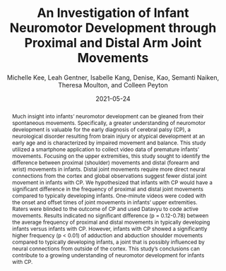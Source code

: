 ---    
author: Michelle Kee, Leah Gentner, Isabelle Kang, Denise, Kao, Semanti Naiken, Theresa Moulton, and Colleen Peyton
title: An Investigation of Infant Neuromotor Development through Proximal and Distal Arm Joint Movements
date: 2021-05-24
abstract: Much insight into infants’ neuromotor development can be gleaned from their spontaneous movements. Specifically, a greater understanding of neuromotor development is valuable for the early diagnosis of cerebral palsy (CP), a neurological disorder resulting from brain injury or atypical development at an early age and is characterized by impaired movement and balance. This study utilized a smartphone application to collect video data of premature infants’ movements. Focusing on the upper extremities, this study sought to identify the difference between proximal (shoulder) movements and distal (forearm and wrist) movements in infants. Distal joint movements require more direct neural connections from the cortex and global observations suggest fewer distal joint movement in infants with CP. We hypothesized that infants with CP would have a significant difference in the frequency of proximal and distal joint movements compared to typically developing infants. One-minute videos were coded with the onset and offset times of joint movements in infants’ upper extremities. Raters were blinded to the outcome of CP and used Datavyu to code active movements. Results indicated no significant difference (p = 0.12-0.78) between the average frequency of proximal and distal movements in typically developing infants versus infants with CP. However, infants with CP showed a significantly higher frequency (p < 0.01) of adduction and abduction shoulder movements compared to typically developing infants, a joint that is possibly influenced by neural connections from outside of the cortex. This study’s conclusions can contribute to a growing understanding of neuromotor development for infants with CP. 
major: Neuroscience (Intended)
senior_thesis: no
our_funding: yes
faculty_advisor: Colleen Peyton and Theresa Moulton
college: "Weinberg College of Arts and Sciences"
subject: "Life Sciences"
doi: 10.21985/n2-139y-1w55
---